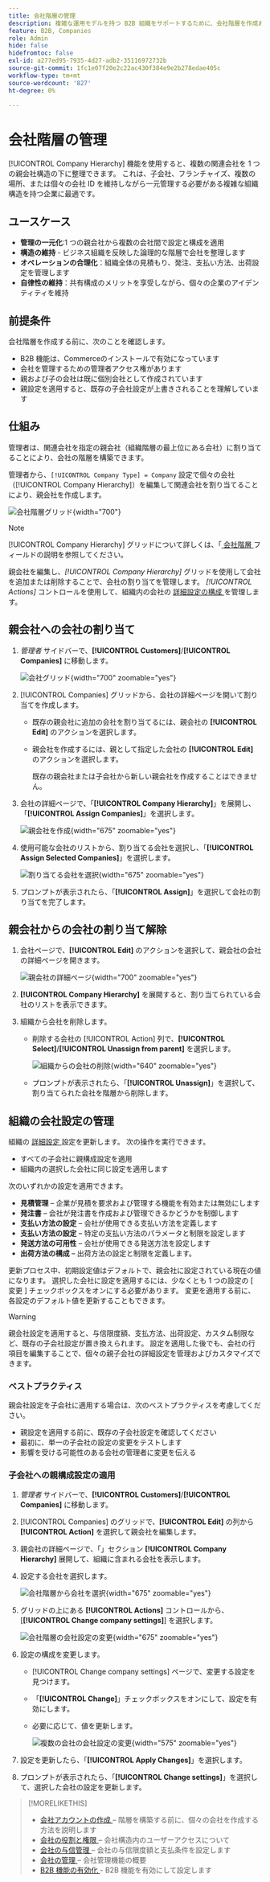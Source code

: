 ```yaml
---
title: 会社階層の管理
description: 複雑な運用モデルを持つ B2B 組織をサポートするために、会社階層を作成および管理します。
feature: B2B, Companies
role: Admin
hide: false
hidefromtoc: false
exl-id: a277ed95-7935-4d27-adb2-35116972732b
source-git-commit: 1fc1e07f20e2c22ac430f384e9e2b278edae405c
workflow-type: tm+mt
source-wordcount: '827'
ht-degree: 0%

---
```


# 会社階層の管理

[!UICONTROL Company Hierarchy] 機能を使用すると、複数の関連会社を 1 つの親会社構造の下に整理できます。 これは、子会社、フランチャイズ、複数の場所、または個々の会社 ID を維持しながら一元管理する必要がある複雑な組織構造を持つ企業に最適です。

## ユースケース

* **管理の一元化**:1 つの親会社から複数の会社間で設定と構成を適用
* **構造の維持** - ビジネス組織を反映した論理的な階層で会社を整理します
* **オペレーションの合理化**：組織全体の見積もり、発注、支払い方法、出荷設定を管理します
* **自律性の維持**：共有構成のメリットを享受しながら、個々の企業のアイデンティティを維持

## 前提条件

会社階層を作成する前に、次のことを確認します。

* B2B 機能は、Commerceのインストールで有効になっています
* 会社を管理するための管理者アクセス権があります
* 親および子の会社は既に個別会社として作成されています
* 親設定を適用すると、既存の子会社設定が上書きされることを理解しています

## 仕組み

管理者は、関連会社を指定の親会社（組織階層の最上位にある会社）に割り当てることにより、会社の階層を構築できます。

管理者から、`[!UICONTROL Company Type] = Company` 設定で個々の会社（[!UICONTROL Company Hierarchy]）を編集して関連会社を割り当てることにより、親会社を作成します。

![ 会社階層グリッド ](./assets/company-hierarchy-grid.png){width="700"}

>[!NOTE]
>
>[!UICONTROL Company Hierarchy] グリッドについて詳しくは、「[ 会社階層 ](account-company-create.md#company-hierarchy) フィールドの説明を参照してください。

親会社を編集し、*[!UICONTROL Company Hierarchy]* グリッドを使用して会社を追加または削除することで、会社の割り当てを管理します。 *[!UICONTROL Actions]* コントロールを使用して、組織内の会社の [ 詳細設定の構成 ](#change-company-settings) を管理します。

## 親会社への会社の割り当て

1. _管理者_ サイドバーで、**[!UICONTROL Customers]**/**[!UICONTROL Companies]** に移動します。

   ![ 会社グリッド ](./assets/companies-grid-view.png){width="700" zoomable="yes"}

1. [!UICONTROL Companies] グリッドから、会社の詳細ページを開いて割り当てを作成します。

   * 既存の親会社に追加の会社を割り当てるには、親会社の **[!UICONTROL Edit]** のアクションを選択します。
   * 親会社を作成するには、親として指定した会社の **[!UICONTROL Edit]** のアクションを選択します。

     既存の親会社または子会社から新しい親会社を作成することはできません。

1. 会社の詳細ページで、「**[!UICONTROL Company Hierarchy]**」を展開し、「**[!UICONTROL Assign Companies]**」を選択します。

   ![ 親会社を作成 ](./assets/company-hierarchy-grid.png){width="675" zoomable="yes"}

1. 使用可能な会社のリストから、割り当てる会社を選択し、「**[!UICONTROL Assign Selected Companies]**」を選択します。

   ![ 割り当てる会社を選択 ](./assets/company-hierarchy-select-companies-assign.png){width="675" zoomable="yes"}

1. プロンプトが表示されたら、「**[!UICONTROL Assign]**」を選択して会社の割り当てを完了します。

## 親会社からの会社の割り当て解除

1. 会社ページで、**[!UICONTROL Edit]** のアクションを選択して、親会社の会社の詳細ページを開きます。

   ![ 親会社の詳細ページ ](./assets/company-update.png){width="700" zoomable="yes"}

1. **[!UICONTROL Company Hierarchy]** を展開すると、割り当てられている会社のリストを表示できます。

1. 組織から会社を削除します。

   * 削除する会社の [!UICONTROL Action] 列で、**[!UICONTROL Select]**/**[!UICONTROL Unassign from parent]** を選択します。

     ![ 組織からの会社の削除 ](./assets/company-hierarchy-grid-unassign.png){width="640" zoomable="yes"}

   * プロンプトが表示されたら、「**[!UICONTROL Unassign]**」を選択して、割り当てられた会社を階層から削除します。

## 組織の会社設定の管理

組織の [ 詳細設定 ](account-company-create.md#advanced-settings) 設定を更新します。 次の操作を実行できます。

* すべての子会社に親構成設定を適用
* 組織内の選択した会社に同じ設定を適用します

次のいずれかの設定を適用できます。

* **見積管理** – 企業が見積を要求および管理する機能を有効または無効にします
* **発注書** – 会社が発注書を作成および管理できるかどうかを制御します
* **支払い方法の設定** – 会社が使用できる支払い方法を定義します
* **支払い方法の設定** – 特定の支払い方法のパラメータと制限を設定します
* **発送方法の可用性** – 会社が使用できる発送方法を設定します
* **出荷方法の構成** – 出荷方法の設定と制限を定義します。

更新プロセス中、初期設定値はデフォルトで、親会社に設定されている現在の値になります。 選択した会社に設定を適用するには、少なくとも 1 つの設定の [ 変更 ] チェックボックスをオンにする必要があります。 変更を適用する前に、各設定のデフォルト値を更新することもできます。

>[!WARNING]
>
>親会社設定を適用すると、与信限度額、支払方法、出荷設定、カスタム制限など、既存の子会社設定が置き換えられます。 設定を適用した後でも、会社の行項目を編集することで、個々の親子会社の詳細設定を管理およびカスタマイズできます。

### ベストプラクティス

親会社設定を子会社に適用する場合は、次のベストプラクティスを考慮してください。

* 親設定を適用する前に、既存の子会社設定を確認してください
* 最初に、単一の子会社の設定の変更をテストします
* 影響を受ける可能性のある会社の管理者に変更を伝える

### 子会社への親構成設定の適用

1. _管理者_ サイドバーで、**[!UICONTROL Customers]**/**[!UICONTROL Companies]** に移動します。

1. [!UICONTROL Companies] のグリッドで、**[!UICONTROL Edit]** の列から **[!UICONTROL Action]** を選択して親会社を編集します。

1. 親会社の詳細ページで、「」セクション **[!UICONTROL Company Hierarchy]** 展開して、組織に含まれる会社を表示します。

1. 設定する会社を選択します。

   ![ 会社階層から会社を選択 ](assets/company-hierarchy-select-companies.png){width="675" zoomable="yes"}

1. グリッドの上にある **[!UICONTROL Actions]** コントロールから、[**[!UICONTROL Change company settings]**] を選択します。

   ![ 会社階層の会社設定の変更 ](assets/company-hierarchy-change-company-settings-action.png){width="675" zoomable="yes"}

1. 設定の構成を変更します。

   * [!UICONTROL Change company settings] ページで、変更する設定を見つけます。

   * 「**[!UICONTROL Change]**」チェックボックスをオンにして、設定を有効にします。

   * 必要に応じて、値を更新します。

     ![ 複数の会社の会社設定の変更 ](assets/company-hierarchy-change-settings-config.png){width="575" zoomable="yes"}

1. 設定を更新したら、「**[!UICONTROL Apply Changes]**」を選択します。

1. プロンプトが表示されたら、「**[!UICONTROL Change settings]**」を選択して、選択した会社の設定を更新します。

>[!MORELIKETHIS]
>
>* [ 会社アカウントの作成 ](account-company-create.md) – 階層を構築する前に、個々の会社を作成する方法を説明します
>* [ 会社の役割と権限 ](account-company-roles-permissions.md) – 会社構造内のユーザーアクセスについて
>* [ 会社の与信管理 ](credit-company.md) – 会社の与信限度額と支払条件を設定します
>* [ 会社の管理 ](manage-companies.md) – 会社管理機能の概要
>* [B2B 機能の有効化 ](enable-basic-features.md) - B2B 機能を有効にして設定します
